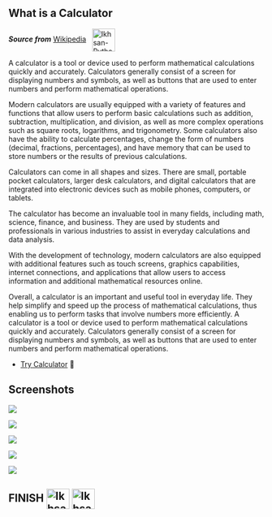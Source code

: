 ## What is a Calculator

***Source from*** [Wikipedia](https://en.wikipedia.org/wiki/Calculator) &nbsp; <img align="center" alt="Ikhsan-Python" height="45" width="45" src="https://upload.wikimedia.org/wikipedia/commons/2/26/Paullusmagnus-logo_%28large%29.png">


A calculator is a tool or device used to perform mathematical calculations quickly and accurately. Calculators generally consist of a screen for displaying numbers and symbols, as well as buttons that are used to enter numbers and perform mathematical operations.

Modern calculators are usually equipped with a variety of features and functions that allow users to perform basic calculations such as addition, subtraction, multiplication, and division, as well as more complex operations such as square roots, logarithms, and trigonometry. Some calculators also have the ability to calculate percentages, change the form of numbers (decimal, fractions, percentages), and have memory that can be used to store numbers or the results of previous calculations.

Calculators can come in all shapes and sizes. There are small, portable pocket calculators, larger desk calculators, and digital calculators that are integrated into electronic devices such as mobile phones, computers, or tablets.

The calculator has become an invaluable tool in many fields, including math, science, finance, and business. They are used by students and professionals in various industries to assist in everyday calculations and data analysis.

With the development of technology, modern calculators are also equipped with additional features such as touch screens, graphics capabilities, internet connections, and applications that allow users to access information and additional mathematical resources online.

Overall, a calculator is an important and useful tool in everyday life. They help simplify and speed up the process of mathematical calculations, thus enabling us to perform tasks that involve numbers more efficiently. A calculator is a tool or device used to perform mathematical calculations quickly and accurately. Calculators generally consist of a screen for displaying numbers and symbols, as well as buttons that are used to enter numbers and perform mathematical operations.

- [Try Calculator](https://donihsan.github.io/Aesthetic-Calculator/) 📱

## Screenshots

![](screenshots/ss1.png)

![](screenshots/ss2.png)

![](screenshots/ss3.png)

![](screenshots/ss4.png)

![](screenshots/ss5.png)

## FINISH <img align="center" alt="Ikhsan-Python" height="40" width="45" src="https://em-content.zobj.net/source/microsoft-teams/337/student_1f9d1-200d-1f393.png"> <img align="center" alt="Ikhsan-Python" height="40" width="45" src="https://em-content.zobj.net/thumbs/160/twitter/348/flag-indonesia_1f1ee-1f1e9.png">

